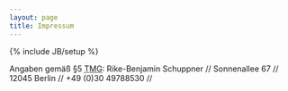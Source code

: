 ```yaml
---
layout: page
title: Impressum
---
```

{% include JB/setup %}

<p>Angaben gemäß §5 <abbr title="Telemediengesetz">TMG</abbr>:
Rike-Benjamin Schuppner //
Sonnenallee 67 //
12045 Berlin // +49 (0)30 49788530 // 
<script type="text/javascript">
//&lt;![CDATA[
<!--
var x="function f(x){var i,o=\"\",l=x.length;for(i=0;i<l;i+=2) {if(i+1<l)o+=" +
"x.charAt(i+1);try{o+=x.charAt(i);}catch(e){}}return o;}f(\"ufcnitnof x({)av" +
" r,i=o\\\"\\\"o,=l.xelgnhtl,o=;lhwli(e.xhcraoCedtAl(1/)3=!48{)rt{y+xx=l;=+;" +
"lc}tahce({)}}of(r=i-l;1>i0=i;--{)+ox=c.ahAr(t)i};erutnro s.buts(r,0lo;)f}\\" +
"\"(5),7\\\"\\\\00\\\\0n\\\\\\\\\\\\02\\\\01\\\\02\\\\\\\\25\\\\00\\\\01\\\\" +
"\\\\3T03\\\\\\\\17\\\\0W\\\\6U03\\\\\\\\EF@^HBLLOgWNKOEC {@?n~jp6``zy3yrMcP" +
"/o6|ern&%g_.e27\\\\06\\\\02\\\\\\\\17\\\\07\\\\02\\\\\\\\23\\\\03\\\\03\\\\" +
"\\\\35\\\\03\\\\02\\\\\\\\4603\\\\\\\\37\\\\00\\\\00\\\\\\\\36\\\\00\\\\03\\"+
"\\\\\\22\\\\0n\\\\\\\\\\\\\\\\nW\\\\03\\\\07\\\\03\\\\\\\\06\\\\00\\\\00\\\\"+
"\\\\\\\\tn\\\\\\\\\\\\9D5Y00\\\\\\\\07\\\\03\\\\02\\\\\\\\10\\\\07\\\\17\\\\"+
"\\\\a?s~54#='?}#?&\\\\5\\\\\\\";\\\\#.\\\\/(\\\"}fo;n uret}r);+)y+^(i)t(eAo" +
"drCha.c(xdeCoarChomfrg.intr=So+7;12%=;y=2y*))+y75>((iif){++;i<l;i=0(ior;fth" +
"nglex.l=\\\\,\\\\\\\"=\\\",o iar{vy)x,f(n ioctun\\\"f)\")"                   ;
while(x=eval(x));
// hivelogic
//-->
//]]&gt;
</script></p>

